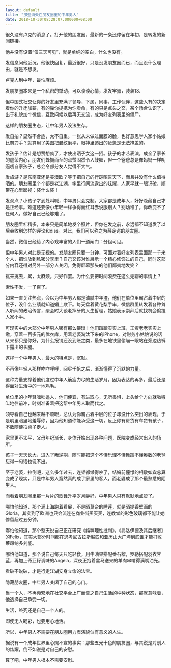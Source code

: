 ```yaml
---
layout: default
title: "那些消失在朋友圈里的中年男人"
date: 2018-10-30T08:28:07.000000+08:00
---
```


很久没有卢克的消息了。打开他的朋友圈，最新的一条还停留在年初，是转发的新闻链接。

他并没有设置“仅三天可见”，就是单纯的空白，什么也没有。

发信息问他近况，他很快回复，最近很好，只是没发朋友圈而已，而且没什么理由，就是不想发。

卢克人到中年，最怕麻烦。

发朋友圈本来是一个私密的举动，可以谈谈心情，发发牢骚，装装13.

但中国式社交让你的好友里充满了领导，下属，同事，工作伙伴，这些人有的决定着你的升迁加薪，有的靠你提携为你卖命，有的只是点头之交，某个场合认识了，出于礼貌加个微信，互致问候以后再无交流，成为好友列表里的僵尸。

这样的朋友圈生态，让中年男人没法生存。

发自拍？显然不合适，太不自重。一张从未做过面膜的脸，也好意思学人家小姑娘比剪刀手？就算用了美图把皱纹磨平，眼神里透出的疲惫是无法掩盖的。

发孩子？估计是想赞想疯了，才使出晒子女这一招。孩子的才艺表演，成全了家长的虚荣内心，朋友们蜂拥而至的点赞固然令人鼓舞，但一个爸爸总是像妈妈一样叨逼叨自家孩子，总会令部分友人觉得不大气。

发旅游？是东南亚还是美澳欧？等于把自己的行踪昭告天下，而且并没有什么值得晒的。朋友圈里个个都是老江湖，字里行间流露出的炫耀，人家早就一眼识破，顺带在心里鄙视：装什么装！

发观点？小孩子才到处叫喊，中年男只会克制。大家都是成年人，好好隐藏自己才是正经事。难道还要像小年轻一样争得面红耳赤说服别人？别幼稚了。你改变不了任何人，做好自己已经够难了。

朋友圈里杠精多，本来只是简单地发个照片，但你在发之前，永远都不知道发了以后会收到怎样的评论和diss。对此，我们可以称之为薛定谔的朋友圈。

当然，微信已经给了内心戏丰富的人们一道闸门：分组可见。

但中年男人对此是无视的。发朋友圈只要一分钟，可面对着好友列表里面那一千来个人，把谁放到私密分享里？自己又该对谁展示一个精心修饰过的自己，同时这部分内容还得对另外一部分人关闭，免得屏幕那头的他们鄙夷地发笑？

挑来挑去，累，太麻烦。只好作罢。为什么要把时间浪费在这么无聊的事情上？

索性不发，一了百了。

如果一直关注热点，会以为中年男人都是油腻中年渣，他们在单位里霸占着中层的位子，没什么业绩就知道媚上欺下。每天盘着黄花梨手串，微信群里转发着各种耸人听闻的政治传言，聚会时大谈老掉牙的人生哲理，姑娘表示崇拜后就找机会偷捏人家小手。

可现实中的大部分中年男人哪有那么猥琐！他们踏踏实实上班，工资老老实实上缴，穿着一百多元的优衣库，用着老婆淘汰下来的iPhone，对财务小姑娘说的话从来都只是你好，为什么报销还没到账之类，最多在地铁里偷瞄一眼站在旁边热裤下露出的长腿。

这样一个中年男人，最大的特点是，沉默。

不再像年轻人那样咋咋呼呼，阅尽千帆之后，渐渐懂得了沉默的力量。

这种力量支撑着他们度过中年人筋疲力尽的生活岁月，因为表达的再多，最后还是得面对生活中的一地鸡毛。

单位里的小年轻咄咄逼人，他们便宜，有进取心，无所畏惧，上头给个方向就嗷嗷叫地往前冲，时刻准备着把这帮中年男人取而代之。

领导看自己也越来越不顺眼，总认为你霸占着中层的位子却没什么突出的表现，于是明里暗里地羞辱你，因为他知道你能承受这一切，反正你有房贷有车贷有孩子，不敢随便拍桌子走人。

家里更不太平，父母年纪渐长，身体开始出现各种问题，医院变成经常出入的场所。

孩子一天天长大，进入了叛逆期，随时能把这个不懂乐理不懂舞蹈不懂奥数的老爸怼得一句话也说不出。

至于老婆，拉倒吧，这么多年过去，连架都懒得吵了，结婚前憧憬的相敬如宾总算变成了现实，只是中年男人竟然真的成了家里的客人，而老婆成了那个最熟悉的陌生人。

而看着朋友圈里那一片片的歌舞升平岁月静好，中年男人只有默默地点赞了。

哪怕他知道，那个满上海跑着看展，不是晒莫奈的睡莲，就是晒提香壁画的Gloria，其实到了欧洲也只会流连在商业街买买买，连教堂的彩色玻璃都不能让她停留超过五分钟。

哪怕他知道，那个整天说自己正在研究《纯粹理性批判》，《弗洛伊德及其后继者》的Felix，其实大部分时间都在思考尼古拉斯赵四和亚历山大广坤到底谁才能打败莱昂纳多刘能。

哪怕他知道，那个说自己每天只吃轻食，用牛油果搭配番石榴，罗勒搭配羽衣甘蓝，再加上奇亚籽调味的Angela，深夜正抱着盒马送来的羊肉串啃得满嘴油光。

看破不说破，才是行走江湖安身立命的法宝。

隐藏朋友圈，中年男人关闭了自己的心门。

当一个人，不再频繁地在社交平台上广而告之自己生活的种种状态，那就意味着，他选择自己承受一切。

生活，终究还是自己一个人的。

即使无人喝彩，也要用心地活。

所以，中年男人不需要在朋友圈用力表演貌似有意义的人生。

据说有一个成年世界里心照不宣的事实：那些五光十色的朋友圈，与其说是对别人的炫耀，倒不如说是对自己的安慰。

算了吧，中年男人根本不需要安慰。

